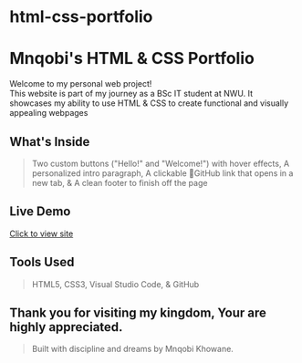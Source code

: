 # html-css-portfolio
# Mnqobi's HTML & CSS Portfolio

Welcome to my personal web project!  
This website is part of my journey as a BSc IT student at NWU. It showcases my ability to use HTML & CSS to create functional and visually appealing webpages

## What's Inside
> Two custom buttons ("Hello!" and "Welcome!") with hover effects,
> A personalized intro paragraph,
> A clickable 🔗GitHub link that opens in a new tab, &
> A clean footer to finish off the page

## Live Demo
[Click to view site](https://ddybrilliantkhowane23.github.io/html-css-portfolio/)

## Tools Used
> HTML5, 
> CSS3, 
> Visual Studio Code, &
> GitHub
 
## Thank you for visiting my kingdom, Your are highly appreciated.
> Built with discipline and dreams by Mnqobi Khowane.
